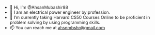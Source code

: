 - 👋 Hi, I’m @AhsanMubashir88
- 👀 I am an electrical power engineer by profession.
- 🌱 I’m currently taking Harvard CS50 Courses Online to be proficient in problem solving by using programming skills.
- 📫 You can reach me at ahsnmbshr@gmail.com

<!---
AhsanMubashir88/AhsanMubashir88 is a ✨ special ✨ repository because its `README.md` (this file) appears on your GitHub profile.
You can click the Preview link to take a look at your changes.
--->
